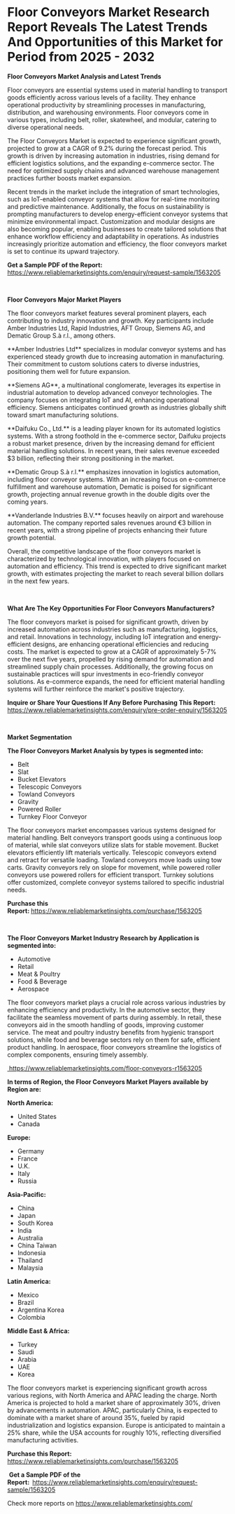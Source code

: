 <p><h1>Floor Conveyors Market Research Report Reveals The Latest Trends And Opportunities of this Market for Period from 2025 - 2032</h1></p><p><strong>Floor Conveyors Market Analysis and Latest Trends</strong></p>
<p><p>Floor conveyors are essential systems used in material handling to transport goods efficiently across various levels of a facility. They enhance operational productivity by streamlining processes in manufacturing, distribution, and warehousing environments. Floor conveyors come in various types, including belt, roller, skatewheel, and modular, catering to diverse operational needs.</p><p>The Floor Conveyors Market is expected to experience significant growth, projected to grow at a CAGR of 9.2% during the forecast period. This growth is driven by increasing automation in industries, rising demand for efficient logistics solutions, and the expanding e-commerce sector. The need for optimized supply chains and advanced warehouse management practices further boosts market expansion.</p><p>Recent trends in the market include the integration of smart technologies, such as IoT-enabled conveyor systems that allow for real-time monitoring and predictive maintenance. Additionally, the focus on sustainability is prompting manufacturers to develop energy-efficient conveyor systems that minimize environmental impact. Customization and modular designs are also becoming popular, enabling businesses to create tailored solutions that enhance workflow efficiency and adaptability in operations. As industries increasingly prioritize automation and efficiency, the floor conveyors market is set to continue its upward trajectory.</p></p>
<p><strong>Get a Sample PDF of the Report:&nbsp;</strong> <a href="https://www.reliablemarketinsights.com/enquiry/request-sample/1563205?utm_campaign=2454&utm_medium=2&utm_source=Github&utm_content=ia&utm_term=11042025&utm_id=floor-conveyors">https://www.reliablemarketinsights.com/enquiry/request-sample/1563205</a></p>
<p>&nbsp;</p>
<p><strong>Floor Conveyors Major Market Players</strong></p>
<p><p>The floor conveyors market features several prominent players, each contributing to industry innovation and growth. Key participants include Amber Industries Ltd, Rapid Industries, AFT Group, Siemens AG, and Dematic Group S.à r.l., among others.</p><p>**Amber Industries Ltd** specializes in modular conveyor systems and has experienced steady growth due to increasing automation in manufacturing. Their commitment to custom solutions caters to diverse industries, positioning them well for future expansion.</p><p>**Siemens AG**, a multinational conglomerate, leverages its expertise in industrial automation to develop advanced conveyor technologies. The company focuses on integrating IoT and AI, enhancing operational efficiency. Siemens anticipates continued growth as industries globally shift toward smart manufacturing solutions.</p><p>**Daifuku Co., Ltd.** is a leading player known for its automated logistics systems. With a strong foothold in the e-commerce sector, Daifuku projects a robust market presence, driven by the increasing demand for efficient material handling solutions. In recent years, their sales revenue exceeded $3 billion, reflecting their strong positioning in the market.</p><p>**Dematic Group S.à r.l.** emphasizes innovation in logistics automation, including floor conveyor systems. With an increasing focus on e-commerce fulfillment and warehouse automation, Dematic is poised for significant growth, projecting annual revenue growth in the double digits over the coming years.</p><p>**Vanderlande Industries B.V.** focuses heavily on airport and warehouse automation. The company reported sales revenues around €3 billion in recent years, with a strong pipeline of projects enhancing their future growth potential.</p><p>Overall, the competitive landscape of the floor conveyors market is characterized by technological innovation, with players focused on automation and efficiency. This trend is expected to drive significant market growth, with estimates projecting the market to reach several billion dollars in the next few years.</p></p>
<p>&nbsp;</p>
<p><strong>What Are The Key Opportunities For Floor Conveyors Manufacturers?</strong></p>
<p><p>The floor conveyors market is poised for significant growth, driven by increased automation across industries such as manufacturing, logistics, and retail. Innovations in technology, including IoT integration and energy-efficient designs, are enhancing operational efficiencies and reducing costs. The market is expected to grow at a CAGR of approximately 5-7% over the next five years, propelled by rising demand for automation and streamlined supply chain processes. Additionally, the growing focus on sustainable practices will spur investments in eco-friendly conveyor solutions. As e-commerce expands, the need for efficient material handling systems will further reinforce the market's positive trajectory.</p></p>
<p><strong>Inquire or Share Your Questions If Any Before Purchasing This Report:</strong> <a href="https://www.reliablemarketinsights.com/enquiry/pre-order-enquiry/1563205?utm_campaign=2454&utm_medium=2&utm_source=Github&utm_content=ia&utm_term=11042025&utm_id=floor-conveyors">https://www.reliablemarketinsights.com/enquiry/pre-order-enquiry/1563205</a></p>
<p>&nbsp;</p>
<p><strong>Market Segmentation</strong></p>
<p><strong>The Floor Conveyors Market Analysis by types is segmented into:</strong></p>
<p><ul><li>Belt</li><li>Slat</li><li>Bucket Elevators</li><li>Telescopic Conveyors</li><li>Towland Conveyors</li><li>Gravity</li><li>Powered Roller</li><li>Turnkey Floor Conveyor</li></ul></p>
<p><p>The floor conveyors market encompasses various systems designed for material handling. Belt conveyors transport goods using a continuous loop of material, while slat conveyors utilize slats for stable movement. Bucket elevators efficiently lift materials vertically. Telescopic conveyors extend and retract for versatile loading. Towland conveyors move loads using tow carts. Gravity conveyors rely on slope for movement, while powered roller conveyors use powered rollers for efficient transport. Turnkey solutions offer customized, complete conveyor systems tailored to specific industrial needs.</p></p>
<p><strong>Purchase this Report:&nbsp;</strong><a href="https://www.reliablemarketinsights.com/purchase/1563205?utm_campaign=2454&utm_medium=2&utm_source=Github&utm_content=ia&utm_term=11042025&utm_id=floor-conveyors">https://www.reliablemarketinsights.com/purchase/1563205</a></p>
<p>&nbsp;</p>
<p><strong>The Floor Conveyors Market Industry Research by Application is segmented into:</strong></p>
<p><ul><li>Automotive</li><li>Retail</li><li>Meat & Poultry</li><li>Food & Beverage</li><li>Aerospace</li></ul></p>
<p><p>The floor conveyors market plays a crucial role across various industries by enhancing efficiency and productivity. In the automotive sector, they facilitate the seamless movement of parts during assembly. In retail, these conveyors aid in the smooth handling of goods, improving customer service. The meat and poultry industry benefits from hygienic transport solutions, while food and beverage sectors rely on them for safe, efficient product handling. In aerospace, floor conveyors streamline the logistics of complex components, ensuring timely assembly.</p></p>
<p><a href="https://www.reliablemarketinsights.com/floor-conveyors-r1563205?utm_campaign=2454&utm_medium=2&utm_source=Github&utm_content=ia&utm_term=11042025&utm_id=floor-conveyors">&nbsp;https://www.reliablemarketinsights.com/floor-conveyors-r1563205</a></p>
<p><strong>In terms of Region, the Floor Conveyors Market Players available by Region are:</strong></p>
<p>
    <p> <strong> North America: </strong>
        <ul>
            <li>United States</li>
            <li>Canada</li>
        </ul>
        </p> 
    <p> <strong> Europe: </strong>
        <ul>
            <li>Germany</li>
            <li>France</li>
            <li>U.K.</li>
            <li>Italy</li>
            <li>Russia</li>
        </ul>
        </p> 
    <p> <strong> Asia-Pacific: </strong>
        <ul>
            <li>China</li>
            <li>Japan</li>
            <li>South Korea</li>
            <li>India</li>
            <li>Australia</li>
            <li>China Taiwan</li>
            <li>Indonesia</li>
            <li>Thailand</li>
            <li>Malaysia</li>
        </ul>
        </p> 
    <p> <strong> Latin America: </strong>
        <ul>
            <li>Mexico</li>
            <li>Brazil</li>
            <li>Argentina Korea</li>
            <li>Colombia</li>
        </ul>
        </p> 
    <p> <strong> Middle East & Africa: </strong>
        <ul>
            <li>Turkey</li>
            <li>Saudi</li>
            <li>Arabia</li>
            <li>UAE</li>
            <li>Korea</li>
        </ul>
    </p>
    </p>
<p><p>The floor conveyors market is experiencing significant growth across various regions, with North America and APAC leading the charge. North America is projected to hold a market share of approximately 30%, driven by advancements in automation. APAC, particularly China, is expected to dominate with a market share of around 35%, fueled by rapid industrialization and logistics expansion. Europe is anticipated to maintain a 25% share, while the USA accounts for roughly 10%, reflecting diversified manufacturing activities.</p></p>
<p><strong>Purchase this Report: </strong><a href="https://www.reliablemarketinsights.com/purchase/1563205?utm_campaign=2454&utm_medium=2&utm_source=Github&utm_content=ia&utm_term=11042025&utm_id=floor-conveyors">https://www.reliablemarketinsights.com/purchase/1563205</a></p>
<p>&nbsp;<strong>Get a Sample PDF of the Report:&nbsp;&nbsp;</strong><a href="https://www.reliablemarketinsights.com/enquiry/request-sample/1563205?utm_campaign=2454&utm_medium=2&utm_source=Github&utm_content=ia&utm_term=11042025&utm_id=floor-conveyors">https://www.reliablemarketinsights.com/enquiry/request-sample/1563205</a></p>
<p><strong></strong></p>
<p>Check more reports on <a href="https://www.reliablemarketinsights.com/?utm_campaign=2454&utm_medium=2&utm_source=Github&utm_content=ia&utm_term=11042025&utm_id=floor-conveyors">https://www.reliablemarketinsights.com/</a></p>